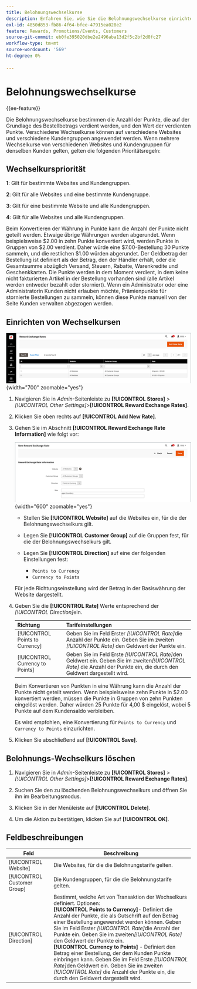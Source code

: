 ```yaml
---
title: Belohnungswechselkurse
description: Erfahren Sie, wie Sie die Belohnungswechselkurse einrichten, die die Anzahl der Belohnungspunkte bestimmen, die verdient werden.
exl-id: 4850d853-fb86-4f64-bfee-47915ea028e2
feature: Rewards, Promotions/Events, Customers
source-git-commit: eb0fe395020dbe2e2496aba13d2f5c2bf2d0fc27
workflow-type: tm+mt
source-wordcount: '569'
ht-degree: 0%

---
```


# Belohnungswechselkurse

{{ee-feature}}

Die Belohnungswechselkurse bestimmen die Anzahl der Punkte, die auf der Grundlage des Bestellbetrags verdient werden, und den Wert der verdienten Punkte. Verschiedene Wechselkurse können auf verschiedene Websites und verschiedene Kundengruppen angewendet werden. Wenn mehrere Wechselkurse von verschiedenen Websites und Kundengruppen für denselben Kunden gelten, gelten die folgenden Prioritätsregeln:

## Wechselkurspriorität

**1**: Gilt für bestimmte Websites und Kundengruppen.

**2**: Gilt für alle Websites und eine bestimmte Kundengruppe.

**3**: Gilt für eine bestimmte Website und alle Kundengruppen.

**4**: Gilt für alle Websites und alle Kundengruppen.

Beim Konvertieren der Währung in Punkte kann die Anzahl der Punkte nicht geteilt werden. Etwaige übrige Währungen werden abgerundet. Wenn beispielsweise $2.00 in zehn Punkte konvertiert wird, werden Punkte in Gruppen von $2.00 verdient. Daher würde eine $7.00-Bestellung 30 Punkte sammeln, und die restlichen $1.00 würden abgerundet. Der Geldbetrag der Bestellung ist definiert als der Betrag, den der Händler erhält, oder die Gesamtsumme abzüglich Versand, Steuern, Rabatte, Warenkredite und Geschenkkarten. Die Punkte werden in dem Moment verdient, in dem keine nicht fakturierten Artikel in der Bestellung vorhanden sind (alle Artikel werden entweder bezahlt oder storniert). Wenn ein Administrator oder eine Administratorin Kunden nicht erlauben möchte, Prämienpunkte für stornierte Bestellungen zu sammeln, können diese Punkte manuell von der Seite Kunden verwalten abgezogen werden.

## Einrichten von Wechselkursen

![Wechselkurse belohnen](./assets/reward-exchange-rates.png){width="700" zoomable="yes"}

1. Navigieren Sie in _Admin_-Seitenleiste zu **[!UICONTROL Stores]** > _[!UICONTROL Other Settings]_>**[!UICONTROL Reward Exchange Rates]**.

1. Klicken Sie oben rechts auf **[!UICONTROL Add New Rate]**.

1. Gehen Sie im Abschnitt **[!UICONTROL Reward Exchange Rate Information]** wie folgt vor:

   ![Wechselkurse belohnen - Informationen](./assets/reward-exchange-rate-new.png){width="600" zoomable="yes"}

   - Stellen Sie **[!UICONTROL Website]** auf die Websites ein, für die der Belohnungswechselkurs gilt.

   - Legen Sie **[!UICONTROL Customer Group]** auf die Gruppen fest, für die der Belohnungswechselkurs gilt.

   - Legen Sie **[!UICONTROL Direction]** auf eine der folgenden Einstellungen fest:

      - `Points to Currency`
      - `Currency to Points`

   Für jede Richtungseinstellung wird der Betrag in der Basiswährung der Website dargestellt.

1. Geben Sie die **[!UICONTROL Rate]** Werte entsprechend der _[!UICONTROL Direction]_&#x200B;ein.

   | Richtung | Tarifeinstellungen |
   |---------|-------------|
   | [!UICONTROL Points to Currency] | Geben Sie im Feld Erster _[!UICONTROL Rate]_&#x200B;die Anzahl der Punkte ein. Geben Sie im zweiten&#x200B;_[!UICONTROL Rate]_ den Geldwert der Punkte ein. |
   | [!UICONTROL Currency to Points] | Geben Sie im Feld Erste _[!UICONTROL Rate]_&#x200B;den Geldwert ein. Geben Sie im zweiten&#x200B;_[!UICONTROL Rate]_ die Anzahl der Punkte ein, die durch den Geldwert dargestellt wird. |

   Beim Konvertieren von Punkten in eine Währung kann die Anzahl der Punkte nicht geteilt werden. Wenn beispielsweise zehn Punkte in $2.00 konvertiert werden, müssen die Punkte in Gruppen von zehn Punkten eingelöst werden. Daher würden 25 Punkte für 4,00 $ eingelöst, wobei 5 Punkte auf dem Kundensaldo verbleiben.

   Es wird empfohlen, eine Konvertierung für `Points to Currency` und `Currency to Points` einzurichten.

1. Klicken Sie abschließend auf **[!UICONTROL Save]**.

## Belohnungs-Wechselkurs löschen

1. Navigieren Sie in _Admin_-Seitenleiste zu **[!UICONTROL Stores]** > _[!UICONTROL Other Settings]_>**[!UICONTROL Reward Exchange Rates]**.

1. Suchen Sie den zu löschenden Belohnungswechselkurs und öffnen Sie ihn im Bearbeitungsmodus.

1. Klicken Sie in der Menüleiste auf **[!UICONTROL Delete]**.

1. Um die Aktion zu bestätigen, klicken Sie auf **[!UICONTROL OK]**.

## Feldbeschreibungen

| Feld | Beschreibung |
|--- |--- |
| [!UICONTROL Website] | Die Websites, für die die Belohnungstarife gelten. |
| [!UICONTROL Customer Group] | Die Kundengruppen, für die die Belohnungstarife gelten. |
| [!UICONTROL Direction] | Bestimmt, welche Art von Transaktion der Wechselkurs definiert. Optionen: <br/>**[!UICONTROL Points to Currency]**- Definiert die Anzahl der Punkte, die als Gutschrift auf den Betrag einer Bestellung angewendet werden können. Geben Sie im Feld Erster _[!UICONTROL Rate]_&#x200B;die Anzahl der Punkte ein. Geben Sie im zweiten&#x200B;_[!UICONTROL Rate]_ den Geldwert der Punkte ein.<br/>**[!UICONTROL Currency to Points]** - Definiert den Betrag einer Bestellung, der dem Kunden Punkte einbringen kann. Geben Sie im Feld Erste _[!UICONTROL Rate]_&#x200B;den Geldwert ein. Geben Sie im zweiten&#x200B;_[!UICONTROL Rate]_ die Anzahl der Punkte ein, die durch den Geldwert dargestellt wird. |
